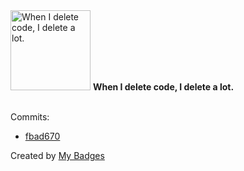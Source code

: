 <img src="https://my-badges.github.io/my-badges/mass-delete-commit.png" alt="When I delete code, I delete a lot." title="When I delete code, I delete a lot." width="128">
<strong>When I delete code, I delete a lot.</strong>
<br><br>

Commits:

- <a href="https://github.com/ankudinov/dual-dc-with-gateways/commit/fbad670742c5196f7a90975ad7cf7f25233de58f">fbad670</a>


Created by <a href="https://github.com/my-badges/my-badges">My Badges</a>